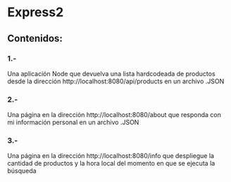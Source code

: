 # Express2

## Contenidos:

### 1.-

Una aplicación Node que devuelva una lista hardcodeada de productos desde la dirección http://localhost:8080/api/products en un archivo .JSON

### 2.-

 Una página en la dirección http://localhost:8080/about que responda con mi información personal en un archivo .JSON
 
 ### 3.-
 
 Una página en la dirección http://localhost:8080/info que despliegue la cantidad de productos y la hora local del momento en que se ejecuta la búsqueda
